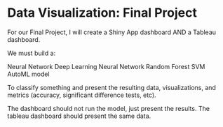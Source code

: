 # Data Visualization: Final Project

For our Final Project, I will create a Shiny App dashboard AND a Tableau dashboard.

We must build a:

Neural Network
Deep Learning Neural Network
Random Forest
SVM
AutoML model

To classify something and present the resulting data, visualizations, and metrics (accuracy, significant difference tests, etc).

The dashboard should not run the model, just present the results. The tableau dashboard should present the same data.
